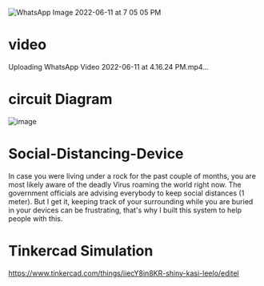 ![WhatsApp Image 2022-06-11 at 7 05 05 PM](https://user-images.githubusercontent.com/64277081/174732787-0f44120f-c72f-4b56-98ce-ea009a7dd78e.jpeg)
# video
Uploading WhatsApp Video 2022-06-11 at 4.16.24 PM.mp4…

# circuit Diagram
![image](https://user-images.githubusercontent.com/64277081/174733805-bd2b31a3-8cf5-4939-9fc3-259f66bf578f.png)


# Social-Distancing-Device
In case you were living under a rock for the past couple of months, you are most likely aware of the deadly Virus roaming the world right now. The government officials are advising everybody to keep social distances (1 meter). But I get it, keeping track of your surrounding while you are buried in your devices can be frustrating, that's why I built this system to help people with this.

# Tinkercad Simulation
https://www.tinkercad.com/things/iiecY8in8KR-shiny-kasi-leelo/editel



